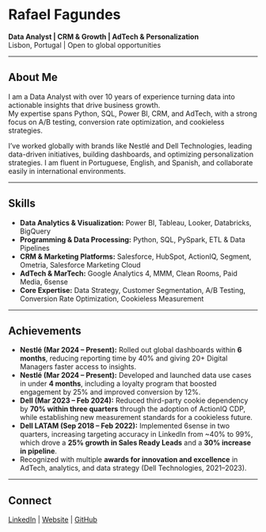 # Rafael Fagundes  
**Data Analyst | CRM & Growth | AdTech & Personalization**  
Lisbon, Portugal | Open to global opportunities  

---

## About Me  
I am a Data Analyst with over 10 years of experience turning data into actionable insights that drive business growth.  
My expertise spans Python, SQL, Power BI, CRM, and AdTech, with a strong focus on A/B testing, conversion rate optimization, and cookieless strategies.  

I’ve worked globally with brands like Nestlé and Dell Technologies, leading data-driven initiatives, building dashboards, and optimizing personalization strategies. I am fluent in Portuguese, English, and Spanish, and collaborate easily in international environments.  

---

## Skills  
- **Data Analytics & Visualization:** Power BI, Tableau, Looker, Databricks, BigQuery  
- **Programming & Data Processing:** Python, SQL, PySpark, ETL & Data Pipelines  
- **CRM & Marketing Platforms:** Salesforce, HubSpot, ActionIQ, Segment, Ometria, Salesforce Marketing Cloud  
- **AdTech & MarTech:** Google Analytics 4, MMM, Clean Rooms, Paid Media, 6sense  
- **Core Expertise:** Data Strategy, Customer Segmentation, A/B Testing, Conversion Rate Optimization, Cookieless Measurement  

---

## Achievements  

- **Nestlé (Mar 2024 – Present):** Rolled out global dashboards within **6 months**, reducing reporting time by 40% and giving 20+ Digital Managers faster access to insights.  
- **Nestlé (Mar 2024 – Present):** Developed and launched data use cases in under **4 months**, including a loyalty program that boosted engagement by 25% and improved conversion by 12%.  
- **Dell (Mar 2023 – Feb 2024):** Reduced third-party cookie dependency by **70% within three quarters** through the adoption of ActionIQ CDP, while establishing new measurement standards for a cookieless future.  
- **Dell LATAM (Sep 2018 – Feb 2022):** Implemented 6sense in two quarters, increasing targeting accuracy in LinkedIn from ~40% to 99%, which drove a **25% growth in Sales Ready Leads** and a **30% increase in pipeline**.  
- Recognized with multiple **awards for innovation and excellence** in AdTech, analytics, and data strategy (Dell Technologies, 2021–2023).   

---

## Connect  
[LinkedIn](https://www.linkedin.com/in/rsfagundes) | [Website](https://rsfagundes.com) | [GitHub](https://github.com/rs-fagundes)  


